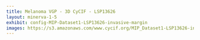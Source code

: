 ```yaml
---
title: Melanoma VGP - 3D CyCIF - LSP13626 
layout: minerva-1-5
exhibit: config-MIP-Dataset1-LSP13626-invasive-margin
images: https://s3.amazonaws.com/www.cycif.org/MIP_Dataset1-LSP13626-invasive_margin
---
```

